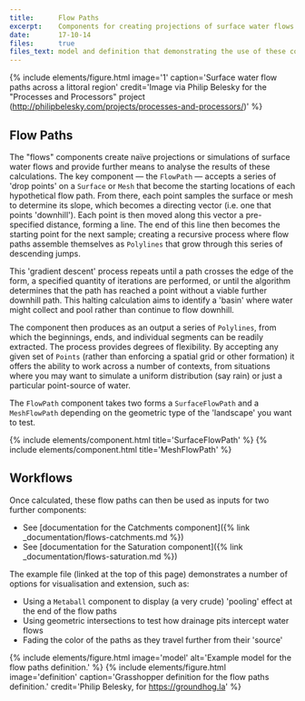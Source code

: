 ```yaml
---
title:      Flow Paths
excerpt:    Components for creating projections of surface water flows.
date:       17-10-14
files:      true
files_text: model and definition that demonstrating the use of these components
---
```


{% include elements/figure.html image='1' caption='Surface water flow paths across a littoral region' credit='Image via Philip Belesky for the "Processes and Processors" project (http://philipbelesky.com/projects/processes-and-processors/)' %}

## Flow Paths

The "flows" components create naïve projections or simulations of surface water flows and provide further means to analyse the results of these calculations. The key component — the `FlowPath` — accepts a series of 'drop points' on a `Surface` or `Mesh` that become the starting locations of each hypothetical flow path. From there, each point samples the surface or mesh to determine its slope, which becomes a directing vector (i.e. one that points 'downhill'). Each point is then moved along this vector a pre-specified distance, forming a line. The end of this line then becomes the starting point for the next sample; creating a recursive process where flow paths assemble themselves as `Polylines` that grow through this series of descending jumps.

This 'gradient descent' process repeats until a path crosses the edge of the form, a specified quantity of iterations are performed, or until the algorithm determines that the path has reached a point without a viable further downhill path. This halting calculation aims to identify a 'basin' where water might collect and pool rather than continue to flow downhill.

The component then produces as an output a series of `Polylines`, from which the beginnings, ends, and individual segments can be readily extracted. The process provides degrees of flexibility. By accepting any given set of `Points` (rather than enforcing a spatial grid or other formation) it offers the ability to work across a number of contexts, from situations where you may want to simulate a uniform distribution (say rain) or just a particular point-source of water.

The `FlowPath` component takes two forms a `SurfaceFlowPath` and a `MeshFlowPath` depending on the geometric type of the 'landscape' you want to test.

{% include elements/component.html title='SurfaceFlowPath' %}
{% include elements/component.html title='MeshFlowPath' %}

## Workflows

Once calculated, these flow paths can then be used as inputs for two further components:

- See [documentation for the Catchments component]({% link _documentation/flows-catchments.md %})
- See [documentation for the Saturation component]({% link _documentation/flows-saturation.md %})

The example file (linked at the top of this page) demonstrates a number of options for visualisation and extension, such as:

- Using a `Metaball` component to display (a very crude) 'pooling' effect at the end of the flow paths
- Using geometric intersections to test how drainage pits intercept water flows
- Fading the color of the paths as they travel further from their 'source'

{% include elements/figure.html image='model' alt='Example model for the flow paths definition.' %}
{% include elements/figure.html image='definition' caption='Grasshopper definition for the flow paths definition.' credit='Philip Belesky, for https://groundhog.la' %}

